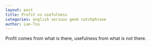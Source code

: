 ```yaml
---
layout: post
title: Profit vs usefulness
categories: english serious geek catchphrase
author: Lao-Tzu
---
```


Profit comes from what is there, usefulness from what is not there.
